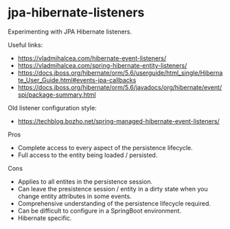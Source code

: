 # jpa-hibernate-listeners

Experimenting with JPA Hibernate listeners.

Useful links:

- <https://vladmihalcea.com/hibernate-event-listeners/>
- <https://vladmihalcea.com/spring-hibernate-entity-listeners/>
- <https://docs.jboss.org/hibernate/orm/5.6/userguide/html_single/Hibernate_User_Guide.html#events-jpa-callbacks>
- <https://docs.jboss.org/hibernate/orm/5.6/javadocs/org/hibernate/event/spi/package-summary.html>

Old listener configuration style:

- <https://techblog.bozho.net/spring-managed-hibernate-event-listeners/>

Pros

- Complete access to every aspect of the persistence lifecycle.
- Full access to the entity being loaded / persisted.

Cons

- Applies to all entites in the persistence session.
- Can leave the presistence session / entity in a dirty state when you change entity attributes in some events.
- Comprehensive understanding of the persistence lifecycle required.
- Can be difficult to configure in a SpringBoot environment.
- Hibernate specific.
